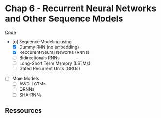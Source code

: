 # Chap 6 - Recurrent Neural Networks and Other Sequence Models

[Code](https://github.com/nlpbook/nlpbook/blob/main/ch06.ipynb)


- [o] Sequence Modeling using
    - [X] Dummy RNN (no embedding)
    - [X] Reccurent Neural Neworks (RNNs)
    - [ ] Bidirectionals RNNs
    - [ ] Long-Short Term Memory (LSTMs)
    - [ ] Gated Recurrent Units (GRUs)
- [ ] More Models
    - [ ] AWD-LSTMs
    - [ ] QRNNs
    - [ ] SHA-RNNs

## Ressources


